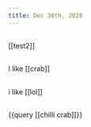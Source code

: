 ```yaml
---
title: Dec 30th, 2020
---
```


##
[[test2]]
##
##
I like [[crab]]
##
i like [[lol]]
##
{{query [[chilli crab]]}}
